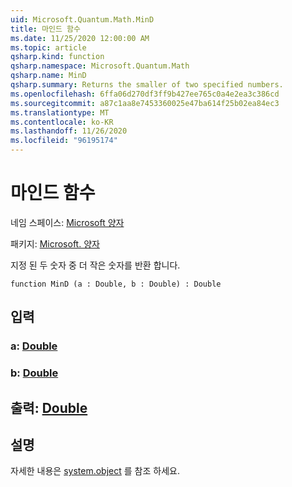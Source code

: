 ```yaml
---
uid: Microsoft.Quantum.Math.MinD
title: 마인드 함수
ms.date: 11/25/2020 12:00:00 AM
ms.topic: article
qsharp.kind: function
qsharp.namespace: Microsoft.Quantum.Math
qsharp.name: MinD
qsharp.summary: Returns the smaller of two specified numbers.
ms.openlocfilehash: 6ffa06d270df3ff9b427ee765c0a4e2ea3c386cd
ms.sourcegitcommit: a87c1aa8e7453360025e47ba614f25b02ea84ec3
ms.translationtype: MT
ms.contentlocale: ko-KR
ms.lasthandoff: 11/26/2020
ms.locfileid: "96195174"
---
```

# <a name="mind-function"></a>마인드 함수

네임 스페이스: [Microsoft 양자](xref:Microsoft.Quantum.Math)

패키지: [Microsoft. 양자](https://nuget.org/packages/Microsoft.Quantum.QSharp.Core)


지정 된 두 숫자 중 더 작은 숫자를 반환 합니다.

```qsharp
function MinD (a : Double, b : Double) : Double
```


## <a name="input"></a>입력

### <a name="a--double"></a>a: [Double](xref:microsoft.quantum.lang-ref.double)




### <a name="b--double"></a>b: [Double](xref:microsoft.quantum.lang-ref.double)





## <a name="output--double"></a>출력: [Double](xref:microsoft.quantum.lang-ref.double)



## <a name="remarks"></a>설명

자세한 내용은 [system.object](https://docs.microsoft.com/dotnet/api/system.math.min) 를 참조 하세요.